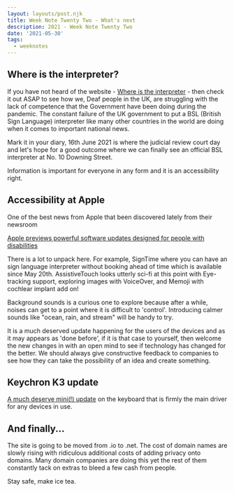 ```yaml
---
layout: layouts/post.njk
title: Week Note Twenty Two - What's next
description: 2021 - Week Note Twenty Two
date: '2021-05-30'
tags:
  - weeknotes
---
```


## Where is the interpreter?

If you have not heard of the website - [Where is the interpreter](https://whereistheinterpreter.com) - then check it out ASAP to see how we, Deaf people in the UK, are struggling with the lack of competence that the Government have been doing during the pandemic. The constant failure of the UK government to put a BSL (British Sign Language) interpreter like many other countries in the world are doing when it comes to important national news.

Mark it in your diary, 16th June 2021 is where the judicial review court day and let's hope for a good outcome where we can finally see an official BSL interpreter at No. 10 Downing Street.

Information is important for everyone in any form and it is an accessibility right.

## Accessibility at Apple

One of the best news from Apple that been discovered lately from their newsroom

[Apple previews powerful software updates designed for people with disabilities](https://www.apple.com/uk/newsroom/2021/05/apple-previews-powerful-software-updates-designed-for-people-with-disabilities/)

There is a lot to unpack here. For example, SignTime where you can have an sign language interpreter without booking ahead of time which is available since May 20th. AssistiveTouch looks utterly sci-fi at this point with Eye-tracking support, exploring images with VoiceOver, and Memoji with cochlear implant add on!

Background sounds is a curious one to explore because after a while, noises can get to a point where it is difficult to 'control'. Introducing calmer sounds like "ocean, rain, and stream" will be handy to try.

It is a much deserved update happening for the users of the devices and as it may appears as 'done before', if it is that case to yourself, then welcome the new changes in with an open mind to see if technology has changed for the better. We should always give constructive feedback to companies to see how they can take the possibility of an idea and create something.

## Keychron K3 update

[A much deserve mini(!) update](/writing/keychron-k3/) on the keyboard that is firmly the main driver for any devices in use.

## And finally...

The site is going to be moved from .io to .net. The cost of domain names are slowly rising with ridiculous additional costs of adding privacy onto domains. Many domain companies are doing this yet the rest of them constantly tack on extras to bleed a few cash from people.

Stay safe, make ice tea.